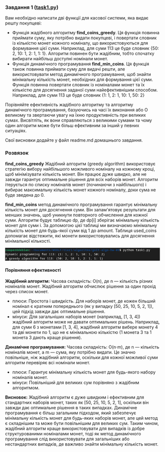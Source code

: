 ### Завдання 1 ([task1.py](task1.py))

Вам необхідно написати дві функції для касової системи, яка видає решту покупцеві:

 - Функція жадібного алгоритму <b>find_coins_greedy</b>. Ця функція повинна приймати суму, яку потрібно видати покупцеві, і повертати словник із кількістю монет кожного номіналу, що використовуються для формування цієї суми. Наприклад, для суми 113 це буде словник {50: 2, 10: 1, 2: 1, 1: 1}. Алгоритм повинен бути жадібним, тобто спочатку вибирати найбільш доступні номінали монет.
 - Функція динамічного програмування <b>find_min_coins</b>. Ця функція також повинна приймати суму для видачі решти, але використовувати метод динамічного програмування, щоб знайти мінімальну кількість монет, необхідних для формування цієї суми. Функція повинна повертати словник із номіналами монет та їх кількістю для досягнення заданої суми найефективнішим способом. Наприклад, для суми 113 це буде словник {1: 1, 2: 1, 10: 1, 50: 2}

Порівняйте ефективність жадібного алгоритму та алгоритму динамічного програмування, базуючись на часі їх виконання або О великому та звертаючи увагу на їхню продуктивність при великих сумах. Висвітліть, як вони справляються з великими сумами та чому один алгоритм може бути більш ефективним за інший у певних ситуаціях. 

Свої висновки додайте у файл readme.md домашнього завдання.

### Розвязок

<b>find_coins_greedy</b> Жадібний алгоритм (greedy algorithm) використовує стратегію вибору найбільшого можливого номіналу на кожному кроці, щоб мінімізувати кількість монет. Він працює дуже швидко, але не завжди гарантує оптимальне рішення для всіх наборів монет. Алгоритм ітерується по списку номіналів монет (починаючи з найбільшого) і вибирає максимальну кількість монет кожного номіналу, доки сума не буде зведена до 0.

<b>find_min_coins</b> метод динамічного програмування гарантує мінімальну кількість монет для досягнення суми. Він запам'ятовує результати для менших значень, щоб уникнути повторного обчислення для кожної суми. Алгоритм будує таблицю dp, де dp[i] зберігає мінімальну кількість монет для суми i. За допомогою цієї таблиці ми визначаємо мінімальну кількість монет для будь-якої суми від 1 до amount. Таблиця used_coins допомагає відстежити, які монети використовувались для досягнення мінімальної кількості.


![task1_result](task1_result.png "task1_result")

#### Порівняння ефективності

<b>Жадібний алгоритм:</b>
Часова складність: O(n), де n — кількість різних номіналів монет. Жадібний алгоритм обчислює рішення за один прохід через список монет.
 - плюси: Простота і швидкість. Для наборів монет, де кожен більший номінал є кратним попереднього (як у випадку [50, 25, 10, 5, 2, 1]), цей підхід завжди дає оптимальне рішення.
 - мінуси: Для загальніших наборів монет (наприклад, [1, 3, 4]) жадібний алгоритм може не давати оптимальних рішень. Наприклад, для суми 6 з монетами [1, 3, 4], жадібний алгоритм вибере монету 4 та дві монети по 1, що не є мінімальною кількістю (1 монета 3 та 1 монета 3 дають краще рішення).

<b>Динамічне програмування:</b>
Часова складність: O(n⋅m), де n — кількість номіналів монет, а m — сума, яку потрібно видати. Це значно повільніше, ніж жадібний алгоритм, оскільки для кожної можливої суми алгоритм перевіряє всі номінали монет.
 - плюси: Гарантує мінімальну кількість монет для будь-якого набору номіналів монет.
 - мінуси: Повільніший для великих сум порівняно з жадібним алгоритмом.

<b>Висновок:</b>
Жадібний алгоритм є дуже швидким і ефективним для стандартних наборів монет, таких як [50, 25, 10, 5, 2, 1], оскільки він завжди дає оптимальне рішення в таких випадках. Динамічне програмування є більш загальним підходом, який забезпечує мінімальну кількість монет для будь-яких наборів монет, але цей метод є складнішим та може бути повільнішим для великих сум. Таким чином, жадібний алгоритм краще використовувати для випадків із добре структурованими номіналами монет, тоді як метод динамічного програмування слід використовувати для загальніших або нестандартних випадків, де важливо знайти мінімальну кількість монет.


